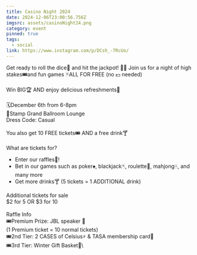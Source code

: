 ```yaml
---
title: Casino Night 2024
date: 2024-12-06T23:00:56.756Z
imgsrc: assets/casinoNight24.png
category: event
pinned: true
tags:
  - social
link: https://www.instagram.com/p/DCsh_-7RcUo/
---
```

Get ready to roll the dice🎲 and hit the jackpot! 🎰✨ Join us for a night of high stakes🎟️and fun games 🃏ALL FOR FREE (no 💵 needed)\
\
Win BIG🏆 AND enjoy delicious refreshments🍹\
\
🗓️December 6th from 6-8pm\
📍Stamp Grand Ballroom Lounge\
Dress Code: Casual\
\
You also get 10 FREE tickets🎟️ AND a free drink🍸\
\
What are tickets for?
- Enter our raffles🙌!
- Bet in our games such as poker♠️, blackjack🃏, roulette🎰, mahjong🀄️, and many more
- Get more drinks🍸 (5 tickets = 1 ADDITIONAL drink)

Additional tickets for sale\
$2 for 5 OR $3 for 10\
\
Raffle Info\
🎟️Premium Prize: JBL speaker 📣\
(1 Premium ticket = 10 normal tickets)\
🎟️2nd Tier: 2 CASES of Celsius⚡️ & TASA membership card🪪\
🎟️3rd Tier: Winter Gift Basket🎁\
